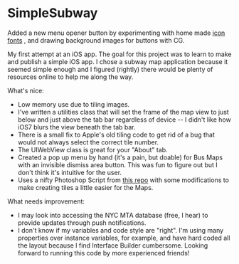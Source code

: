SimpleSubway
============

Added a new menu opener button  by experimenting with home made [icon fonts](https://icomoon.io/) , and drawing background images for buttons with CG.

My first attempt at an iOS app. The goal for this project was to learn to make and publish a simple iOS app. I chose a subway map application because it seemed simple enough and I figured (rightly) there would be plenty of resources online to help me along the way. 

What's nice:

- Low memory use due to tiling images.
- I've written a utilities class that will set the frame of the map view to just below and just above the tab bar regardless of device -- I didn't like how iOS7 blurs the view beneath the tab bar.
- There is a small fix to Apple's old tiling code to get rid of a bug that would not always select the correct tile number.
- The UIWebView class is great for your "About" tab.
- Created a pop up menu by hand (it's a pain, but doable) for Bus Maps with an invisible dismiss area button. This was fun to figure out but I don't think it's intuitive for the user. 
- Uses a nifty Photoshop Script from [this repo](https://github.com/mattdipasquale/PicSciP/blob/master/Tile%20Images.jsx) with some modifications to make creating tiles a little easier for the Maps.

What needs improvement:

- I may look into accessing the NYC MTA database (free, I hear) to provide updates through push notifications.
- I don't know if my variables and code style are "right". I'm using many properties over instance variables, for example, and have hard coded all the layout because I find Interface Builder cumbersome. Looking forward to running this code by more experienced friends!


